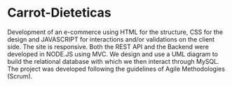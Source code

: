 # Carrot-Dieteticas
Development of an e-commerce using HTML for the structure, CSS for the design and JAVASCRIPT for interactions and/or validations on the client side. The site is responsive. Both the REST API and the Backend were developed in NODE.JS using MVC. We design and use a UML diagram to build the relational database with which we then interact through MySQL. The project was developed following the guidelines of Agile Methodologies (Scrum).
